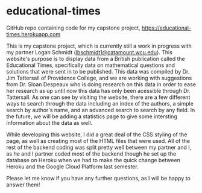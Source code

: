 # educational-times
GitHub repo containing code for my capstone project, https://educational-times.herokuapp.com

  This is my capstone project, which is currently still a work in progress with my partner Logan Schmidt (lbschmidt1@catamount.wcu.edu). This website's purpose is to display data from a British publication called the Educational Times, specifically data on mathematical questions and solutions that were sent in to be published. This data was compiled by Dr. Jim Tattersall of Providence College, and we are working with suggestions from Dr. Sloan Despeaux who is doing research on this data in order to ease her research as up until now this data has only been acessible through Dr. Tattersall. As one can see by visiting the website, there are a few different ways to search through the data including an index of the authors, a simple search by author's name, and an advanced search to search by any field. In the future, we will be adding a statistics page to give some intersting information about the data as well.
  
  While developing this website, I did a great deal of the CSS styling of the page, as well as creating most of the HTML files that were used. All of the rest of the backend coding was split pretty well between my partner and I, as he and I partner coded most of the backend though he set up the database on Heroku when we had to make the quick change between Heroku and the Google Cloud Platform last semester. 
  
  Please let me know if you have any further questions, as I will be happy to answer them!
